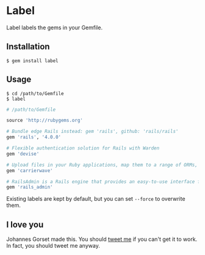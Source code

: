 # Label

Label labels the gems in your Gemfile.

## Installation

    $ gem install label

## Usage

    $ cd /path/to/Gemfile
    $ label

```ruby
# /path/to/Gemfile

source 'http://rubygems.org'

# Bundle edge Rails instead: gem 'rails', github: 'rails/rails'
gem 'rails', '4.0.0'

# Flexible authentication solution for Rails with Warden
gem 'devise'

# Upload files in your Ruby applications, map them to a range of ORMs, store them on different backends.
gem 'carrierwave'

# RailsAdmin is a Rails engine that provides an easy-to-use interface for managing your data.
gem 'rails_admin'
```

Existing labels are kept by default, but you can set `--force` to overwrite them.

## I love you

Johannes Gorset made this. You should [tweet me](http://twitter.com/jgorset) if you can't get
it to work. In fact, you should tweet me anyway.
